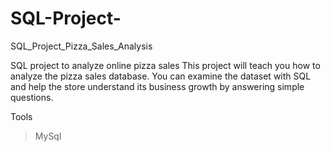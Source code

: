# SQL-Project-

SQL_Project_Pizza_Sales_Analysis

SQL project to analyze online pizza sales 
This project will teach you how to analyze the pizza sales  database. You can examine the dataset with SQL and help the store understand its business growth by answering simple questions.

Tools 
>MySql

